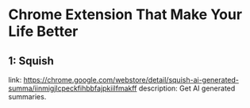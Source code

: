 # Chrome Extension That Make Your Life Better

## 1: Squish

link: https://chrome.google.com/webstore/detail/squish-ai-generated-summa/iinmigjlcpeckfihbbfajpkiilfmakff
description: Get AI generated summaries.